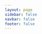 ```yaml
---
layout: page
sidebar: false
navbar: false
footer: false
---
```


<script setup>
import HomePage from './components/HomePage.vue'

</script>

<HomePage />
